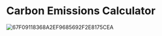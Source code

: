 # Carbon Emissions Calculator
![67F09118368A2EF9685692F2E8175CEA](https://user-images.githubusercontent.com/93712018/204475366-a5e137e1-5e0d-411f-bd68-5127cb11cd82.jpg)
